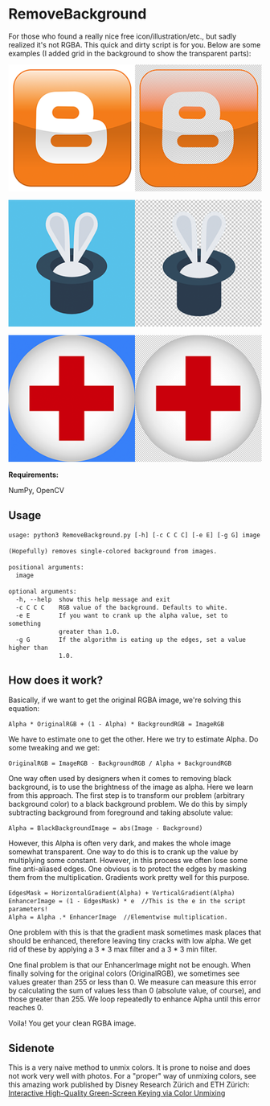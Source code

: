 # RemoveBackground

For those who found a really nice free icon/illustration/etc., but sadly realized it's not RGBA. This quick and dirty script is for you. Below are some examples (I added grid in the background to show the transparent parts):

![](demo1.png)

![](demo2.png)

![](demo3.png)

**Requirements:**

NumPy, OpenCV

## Usage

```shell
usage: python3 RemoveBackground.py [-h] [-c C C C] [-e E] [-g G] image

(Hopefully) removes single-colored background from images.

positional arguments:
  image

optional arguments:
  -h, --help  show this help message and exit
  -c C C C    RGB value of the background. Defaults to white.
  -e E        If you want to crank up the alpha value, set to something
              greater than 1.0.
  -g G        If the algorithm is eating up the edges, set a value higher than
              1.0.
```

## How does it work?

Basically, if we want to get the original RGBA image, we're solving this equation:

```Alpha * OriginalRGB + (1 - Alpha) * BackgroundRGB = ImageRGB
Alpha * OriginalRGB + (1 - Alpha) * BackgroundRGB = ImageRGB
```

We have to estimate one to get the other. Here we try to estimate Alpha. Do some tweaking and we get:

```text
OriginalRGB = ImageRGB - BackgroundRGB / Alpha + BackgroundRGB
```

One way often used by designers when it comes to removing black background, is to use the brightness of the image as alpha. Here we learn from this approach. The first step is to transform our problem (arbitrary background color) to a black background problem. We do this by simply subtracting background from foreground and taking absolute value:

```
Alpha = BlackBackgroundImage = abs(Image - Background)
```

However, this Alpha is often very dark, and makes the whole image somewhat transparent. One way to do this is to crank up the value by multiplying some constant. However, in this process we often lose some fine anti-aliased edges. One obvious is to protect the edges by masking them from the multiplication. Gradients work pretty well for this purpose. 

```
EdgesMask = HorizontalGradient(Alpha) + VerticalGradient(Alpha)
EnhancerImage = (1 - EdgesMask) * e  //This is the e in the script parameters!
Alpha = Alpha .* EnhancerImage  //Elementwise multiplication.
```

One problem with this is that the gradient mask sometimes mask places that should be enhanced, therefore leaving tiny cracks with low alpha. We get rid of these by applying a 3 * 3 max filter and a 3 * 3 min filter. 

One final problem is that our EnhancerImage might not be enough. When finally solving for the original colors (OriginalRGB), we sometimes see values greater than 255 or less than 0. We measure can measure this error by calculating the sum of values less than 0 (absolute value, of course), and those greater than 255. We loop repeatedly to enhance Alpha until this error reaches 0. 

Voila! You get your clean RGBA image.

## Sidenote

This is a very naive method to unmix colors. It is prone to noise and does not work very well with photos. For a "proper" way of unmixing colors, see this amazing work published by Disney Research Zürich and  ETH Zürich: [Interactive High-Quality Green-Screen Keying via Color Unmixing](https://s3-us-west-1.amazonaws.com/disneyresearch/wp-content/uploads/20160816162952/Interactive-High-Quality-Green-Screen-Keying-via-Color-Unmixing-Paper.pdf)